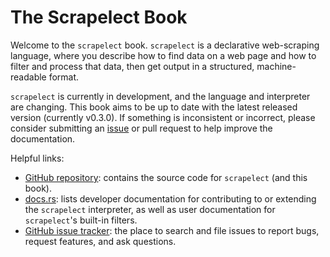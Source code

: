 # The Scrapelect Book

Welcome to the `scrapelect` book.  `scrapelect` is a declarative
web-scraping language, where you describe how to find data on
a web page and how to filter and process that data, then get output
in a structured, machine-readable format.

`scrapelect` is currently in development, and the language and
interpreter are changing.  This book aims to be up to date with
the latest released version (currently v0.3.0).  If something
is inconsistent or incorrect, please consider submitting an
[issue](https://github.com/suaviloquence/scrapelect/issues/new?labels=documentation)
or pull request to help improve the documentation.

Helpful links:

- [GitHub repository](https://github.com/suaviloquence/scrapelect/):
  contains the source code for `scrapelect` (and this book).
- [docs.rs](https://docs.rs/scrapelect/latest/scrapelect/):
  lists developer documentation for contributing to or extending
  the `scrapelect` interpreter, as well as user documentation for
  `scrapelect`'s built-in filters.
- [GitHub issue tracker](https://github.com/suaviloquence/scrapelect/issues):
  the place to search and file issues to report bugs, request features,
  and ask questions.
